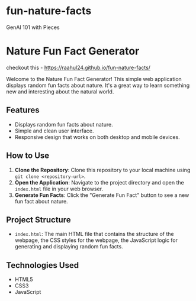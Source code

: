 # fun-nature-facts
GenAI 101 with Pieces
# Nature Fun Fact Generator

checkout this - https://raahul24.github.io/fun-nature-facts/

Welcome to the Nature Fun Fact Generator! This simple web application displays random fun facts about nature. It's a great way to learn something new and interesting about the natural world.

## Features

- Displays random fun facts about nature.
- Simple and clean user interface.
- Responsive design that works on both desktop and mobile devices.

## How to Use

1. **Clone the Repository**: Clone this repository to your local machine using `git clone <repository-url>`.
2. **Open the Application**: Navigate to the project directory and open the `index.html` file in your web browser.
3. **Generate Fun Facts**: Click the "Generate Fun Fact" button to see a new fun fact about nature.

## Project Structure

- `index.html`: The main HTML file that contains the structure of the webpage, the CSS styles for the webpage, the JavaScript logic for generating and displaying random fun facts.

## Technologies Used

- HTML5
- CSS3
- JavaScript




